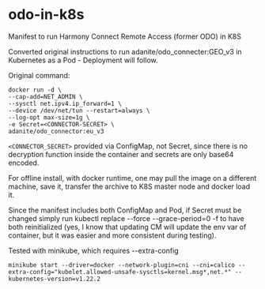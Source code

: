 # odo-in-k8s
Manifest to run Harmony Connect Remote Access (former ODO) in K8S

Converted original instructions to run adanite/odo_connecter:GEO_v3 in Kubernetes as a Pod - Deployment will follow.

Original command:
```
docker run -d \
--cap-add=NET_ADMIN \
--sysctl net.ipv4.ip_forward=1 \
--device /dev/net/tun --restart=always \
--log-opt max-size=1g \
-e Secret=<CONNECTOR-SECRET> \
adanite/odo_connector:eu_v3
```  
```<CONNECTOR_SECRET>``` provided via ConfigMap, not Secret, since there is no decryption function inside the container and secrets are only base64 encoded.

For offline install, with docker runtime, one may pull the image on a different machine, save it, transfer the archive to K8S master node and docker load it.

Since the manifest includes both ConfigMap and Pod, if Secret must be changed simply run kubectl replace --force --grace-period=0 -f to have both reinitialized (yes, I know that updating CM will update the env var of container, but it was easier and more consistent during testing).
  
Tested with minikube, which requires --extra-config
```
minikube start --driver=docker --network-plugin=cni --cni=calico --extra-config="kubelet.allowed-unsafe-sysctls=kernel.msg*,net.*" --kubernetes-version=v1.22.2
```
